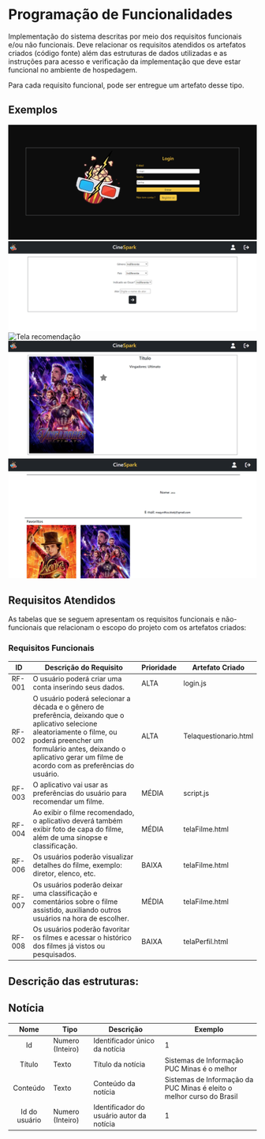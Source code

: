 # Programação de Funcionalidades

Implementação do sistema descritas por meio dos requisitos funcionais e/ou não funcionais. Deve relacionar os requisitos atendidos os artefatos criados (código fonte) além das estruturas de dados utilizadas e as instruções para acesso e verificação da implementação que deve estar funcional no ambiente de hospedagem.

Para cada requisito funcional, pode ser entregue um artefato desse tipo.
## Exemplos 

![Tela de login](img/telaLoginapp.png)
![Tela questionário](img/telaQusetionarioapp.png)
![Tela recomendação](img/telaRecomendaçaoapp.png)
![Tela detalhes](img/telaDetalhesapp.png)
![Tela Perfil do usuário](img/telaperfilapp.png)

## Requisitos Atendidos

As tabelas que se seguem apresentam os requisitos funcionais e não-funcionais que relacionam o escopo do projeto com os artefatos criados:

### Requisitos Funcionais

|ID    | Descrição do Requisito  | Prioridade | Artefato Criado |
|------|-----------------------------------------|----| ----|
|RF-001| O usuário poderá criar uma  conta inserindo seus dados. | ALTA | login.js |
|RF-002| O usuário poderá selecionar a década e o gênero de preferência, deixando que o aplicativo selecione aleatoriamente o filme, ou poderá preencher um formulário antes, deixando o aplicativo gerar um filme de acordo com as preferências do usuário. | ALTA | Telaquestionario.html |
|RF-003| O aplicativo vai usar as preferências do usuário para recomendar um filme. | MÉDIA | script.js |
|RF-004| Ao exibir o filme recomendado, o aplicativo deverá também exibir foto de capa do filme, além de uma sinopse e classificação. | MÉDIA | telaFilme.html |
|RF-006| Os usuários poderão visualizar detalhes do filme, exemplo: diretor, elenco, etc. | BAIXA | telaFilme.html |
|RF-007| Os usuários poderão deixar uma classificação e comentários sobre o filme assistido, auxiliando outros usuários na hora de escolher. | MÉDIA | telaFilme.html |
|RF-008| Os usuários poderão favoritar os filmes e acessar o histórico dos filmes já vistos ou pesquisados. | BAIXA | telaPerfil.html |

## Descrição das estruturas:

## Notícia
|  **Nome**      | **Tipo**          | **Descrição**                             | **Exemplo**                                    |
|:--------------:|-------------------|-------------------------------------------|------------------------------------------------|
| Id             | Numero (Inteiro)  | Identificador único da notícia            | 1                                              |
| Título         | Texto             | Título da notícia                         | Sistemas de Informação PUC Minas é o melhor                                   |
| Conteúdo       | Texto             | Conteúdo da notícia                       | Sistemas de Informação da PUC Minas é eleito o melhor curso do Brasil                            |
| Id do usuário  | Numero (Inteiro)  | Identificador do usuário autor da notícia | 1                                              |

